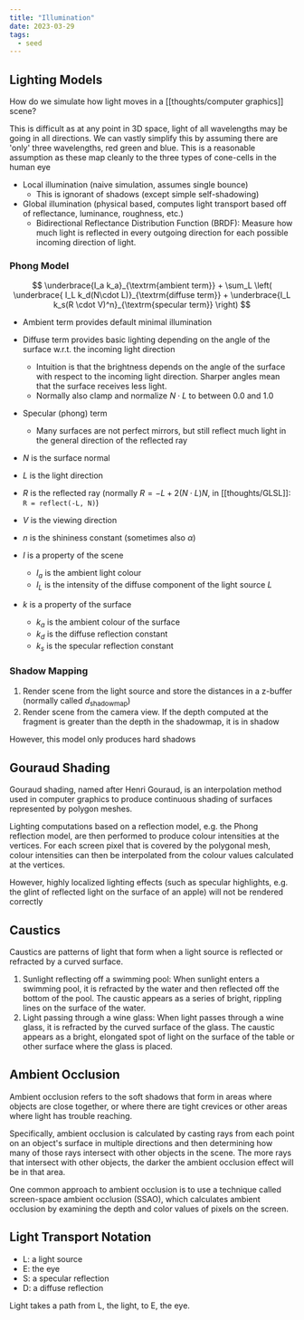 ```yaml
---
title: "Illumination"
date: 2023-03-29
tags:
  - seed
---
```


## Lighting Models

How do we simulate how light moves in a [[thoughts/computer graphics]] scene?

This is difficult as at any point in 3D space, light of all wavelengths may be going in all directions. We can vastly simplify this by assuming there are 'only' three wavelengths, red green and blue. This is a reasonable assumption as these map cleanly to the three types of cone-cells in the human eye

- Local illumination (naive simulation, assumes single bounce)
  - This is ignorant of shadows (except simple self-shadowing)
- Global illumination (physical based, computes light transport based off of reflectance, luminance, roughness, etc.)
  - Bidirectional Reflectance Distribution Function (BRDF): Measure how much light is reflected in every outgoing direction for each possible incoming direction of light.

### Phong Model
$$
\underbrace{I_a k_a}_{\textrm{ambient term}} + \sum_L \left( \underbrace{ I_L k_d(N\cdot L)}_{\textrm{diffuse term}} + \underbrace{I_L k_s(R \cdot V)^n}_{\textrm{specular term}} \right)
$$

- Ambient term provides default minimal illumination
- Diffuse term provides basic lighting depending on the angle of the surface w.r.t. the incoming light direction
  - Intuition is that the brightness depends on the angle of the surface with respect to the incoming light direction. Sharper angles mean that the surface receives less light.
  - Normally also clamp and normalize $N \cdot L$ to between 0.0 and 1.0
- Specular (phong) term

  - Many surfaces are not perfect mirrors, but still reflect much light in the general direction of the reflected ray

- $N$ is the surface normal
- $L$ is the light direction
- $R$ is the reflected ray (normally $R = -L + 2 (N \cdot L) N$, in [[thoughts/GLSL]]: `R = reflect(-L, N)`)
- $V$ is the viewing direction
- $n$ is the shininess constant (sometimes also $\alpha$)
- $I$ is a property of the scene
  - $I_a$ is the ambient light colour
  - $I_L$ is the intensity of the diffuse component of the light source $L$
- $k$ is a property of the surface
  - $k_a$ is the ambient colour of the surface
  - $k_d$ is the diffuse reflection constant
  - $k_s$ is the specular reflection constant

### Shadow Mapping

1. Render scene from the light source and store the distances in a z-buffer (normally called $d_{\textrm{shadowmap}}$)
2. Render scene from the camera view. If the depth computed at the fragment is greater than the depth in the shadowmap, it is in shadow

However, this model only produces hard shadows

## Gouraud Shading

Gouraud shading, named after Henri Gouraud, is an interpolation method used in computer graphics to produce continuous shading of surfaces represented by polygon meshes.

Lighting computations based on a reflection model, e.g. the Phong reflection model, are then performed to produce colour intensities at the vertices. For each screen pixel that is covered by the polygonal mesh, colour intensities can then be interpolated from the colour values calculated at the vertices.

However, highly localized lighting effects (such as specular highlights, e.g. the glint of reflected light on the surface of an apple) will not be rendered correctly

## Caustics

Caustics are patterns of light that form when a light source is reflected or refracted by a curved surface.

1. Sunlight reflecting off a swimming pool: When sunlight enters a swimming pool, it is refracted by the water and then reflected off the bottom of the pool. The caustic appears as a series of bright, rippling lines on the surface of the water.
2. Light passing through a wine glass: When light passes through a wine glass, it is refracted by the curved surface of the glass. The caustic appears as a bright, elongated spot of light on the surface of the table or other surface where the glass is placed.

## Ambient Occlusion

Ambient occlusion refers to the soft shadows that form in areas where objects are close together, or where there are tight crevices or other areas where light has trouble reaching.

Specifically, ambient occlusion is calculated by casting rays from each point on an object's surface in multiple directions and then determining how many of those rays intersect with other objects in the scene. The more rays that intersect with other objects, the darker the ambient occlusion effect will be in that area.

One common approach to ambient occlusion is to use a technique called screen-space ambient occlusion (SSAO), which calculates ambient occlusion by examining the depth and color values of pixels on the screen.

## Light Transport Notation

- L: a light source
- E: the eye
- S: a specular reflection
- D: a diffuse reflection

Light takes a path from L, the light, to E, the eye.
